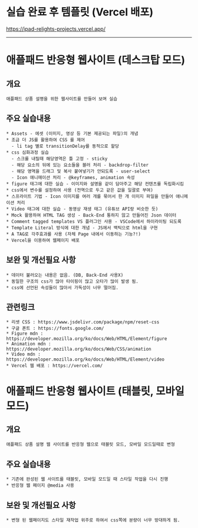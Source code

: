 # 실습 완료 후 템플릿 (Vercel 배포)
https://ipad-relights-projects.vercel.app/

---

# 애플패드 반응형 웹사이트 (데스크탑 모드)

## 개요
    애플패드 상품 설명을 위한 웹사이트를 만들어 보며 실습
## 주요 실습내용
    * Assets - 에셋 (이미지, 영상 등 기본 제공되는 파일)의 개념
    * 조금 더 JS를 활용하여 CSS 를 제어
      - li tag 별로 transitionDelay를 동적으로 할당
    * css 심화과정 실습
      - 스크롤 내릴때 해당영역은 틀 고정 - sticky
      - 해당 요소의 뒤에 있는 요소들을 블러 처리 - backdrop-filter
      - 해당 영역을 드래그 및 복사 붙여넣기가 안되도록 - user-select
      - Icon 애니매이션 처리 - @keyframes, animation 속성
    * figure 태그에 대한 실습 - 이미지와 설명을 같이 담아주고 해당 컨텐츠를 독립화시킴
    * css에서 변수를 설정하여 사용 (전역으로 두고 같은 값을 일괄로 부여)
    * 스프라이트 기법 - Icon 이미지를 여러 개를 묶어서 한 개 이미지 파일을 만들어 애니메이션 처리
    * Video 태그에 대한 실습 - 동영상 재생 태그 (유튜브 API랑 비슷한 듯)
    * Mock 활용하여 HTML TAG 생성 - Back-End 통하지 않고 만들어진 Json 데이터
    * Comment tagged templates VS 플러그인 사용 - VSCode에서 하이라이팅 되도록
    * Template Literal 방식에 대한 개념 - JS에서 백틱으로 html을 구현
    * A TAG로 각주효과를 사용 (자체 Page 내에서 이동하는 기능?!)
    * Vercel을 이용하여 웹페이지 배포
## 보완 및 개선필요 사항
    * 데이터 불러오는 내용은 없음. (DB, Back-End 사용X)
    * 동일한 구조의 css가 많아 타이핑이 많고 오타가 많이 발생 됨.
    * css에 선언된 속성들이 많아서 가독성이 너무 떨어짐.
## 관련링크
    * 리셋 CSS : https://www.jsdelivr.com/package/npm/reset-css
    * 구글 폰트 : https://fonts.google.com/
    * Figure mdn : https://developer.mozilla.org/ko/docs/Web/HTML/Element/figure
    * Animation mdn : https://developer.mozilla.org/ko/docs/Web/CSS/animation
    * Video mdn : https://developer.mozilla.org/ko/docs/Web/HTML/Element/video
    * Vercel 웹 배포 : https://vercel.com/

# 애플패드 반응형 웹사이트 (태블릿, 모바일 모드)

## 개요
    애플패드 상품 설명 웹 사이트를 반응형 웹으로 태블릿 모드, 모바일 모드일때로 변형
## 주요 실습내용
    * 기존에 완성된 웹 사이트를 태블릿, 모바일 모드일 때 스타일 작업을 다시 진행
    * 반응형 웹 페이지 @media 사용
## 보완 및 개선필요 사항
    * 변형 된 웹페이지도 스타일 재작업 위주로 하여서 css쪽에 분량이 너무 방대하게 됨.

